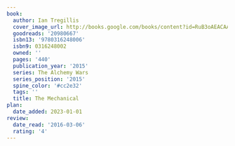 ```yaml
---
book:
  author: Ian Tregillis
  cover_image_url: http://books.google.com/books/content?id=RuB3oAEACAAJ&printsec=frontcover&img=1&zoom=1&source=gbs_api
  goodreads: '20980667'
  isbn13: '9780316248006'
  isbn9: 0316248002
  owned: ''
  pages: '440'
  publication_year: '2015'
  series: The Alchemy Wars
  series_position: '2015'
  spine_color: '#cc2e32'
  tags: ''
  title: The Mechanical
plan:
  date_added: 2023-01-01
review:
  date_read: '2016-03-06'
  rating: '4'
---
```

